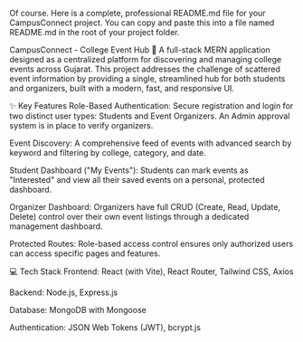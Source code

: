 Of course. Here is a complete, professional README.md file for your CampusConnect project. You can copy and paste this into a file named README.md in the root of your project folder.

CampusConnect - College Event Hub 🚀
A full-stack MERN application designed as a centralized platform for discovering and managing college events across Gujarat. This project addresses the challenge of scattered event information by providing a single, streamlined hub for both students and organizers, built with a modern, fast, and responsive UI.

✨ Key Features
Role-Based Authentication: Secure registration and login for two distinct user types: Students and Event Organizers. An Admin approval system is in place to verify organizers.

Event Discovery: A comprehensive feed of events with advanced search by keyword and filtering by college, category, and date.

Student Dashboard ("My Events"): Students can mark events as "Interested" and view all their saved events on a personal, protected dashboard.

Organizer Dashboard: Organizers have full CRUD (Create, Read, Update, Delete) control over their own event listings through a dedicated management dashboard.

Protected Routes: Role-based access control ensures only authorized users can access specific pages and features.

💻 Tech Stack
Frontend: React (with Vite), React Router, Tailwind CSS, Axios

Backend: Node.js, Express.js

Database: MongoDB with Mongoose

Authentication: JSON Web Tokens (JWT), bcrypt.js